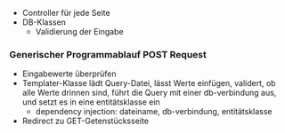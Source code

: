 
- Controller für jede Seite
- DB-Klassen
  - Validierung der Eingabe


### Generischer Programmablauf POST Request
- Eingabewerte überprüfen
- Templater-Klasse lädt Query-Datei, lässt Werte einfügen, validert, ob alle Werte drinnen sind, führt die Query mit einer db-verbindung aus, und setzt es in eine entitätsklasse ein
  - dependency injection: dateiname, db-verbindung, entitätsklasse
- Redirect zu GET-Getenstücksseite
